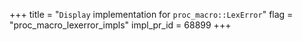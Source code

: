 +++
title = "`Display` implementation for `proc_macro::LexError`"
flag = "proc_macro_lexerror_impls"
impl_pr_id = 68899
+++
